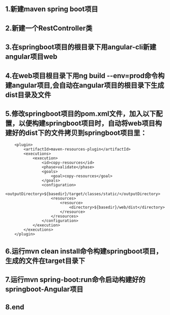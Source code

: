 ## 1.新建maven spring boot项目
## 2.新建一个RestController类
## 3.在springboot项目的根目录下用angular-cli新建angular项目web
## 4.在web项目根目录下用ng build --env=prod命令构建angular项目,会自动在angular项目的根目录下生成dist目录及文件
## 5.修改springboot项目的pom.xml文件，加入以下配置，以便构建springboot项目时，自动将web项目构建好的dist下的文件拷贝到springboot项目里：
```
	<plugin>
		<artifactId>maven-resources-plugin</artifactId>
		<executions>
			<execution>
				<id>copy-resources</id>
				<phase>validate</phase>
				<goals>
					<goal>copy-resources</goal>
				</goals>
				<configuration>
					<outputDirectory>${basedir}/target/classes/static/</outputDirectory>
					<resources>
						<resource>
							<directory>${basedir}/web/dist</directory>
						</resource>
					</resources>
				</configuration>
			</execution>
		</executions>
	</plugin>
```
## 6.运行mvn clean install命令构建springboot项目，生成的文件在target目录下
## 7.运行mvn spring-boot:run命令启动构建好的springboot-Angular项目
## 8.end
